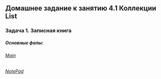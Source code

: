 ## Домашнее задание к занятию 4.1 Коллекции List
### Задача 1. Записная книга
##### Основные фалы:
###### [Main](https://github.com/mcmouse88/NotesBook/blob/master/src/com/company/Main.java)
###### [NotePad](https://github.com/mcmouse88/NotesBook/blob/master/src/com/company/NotePad.java)
